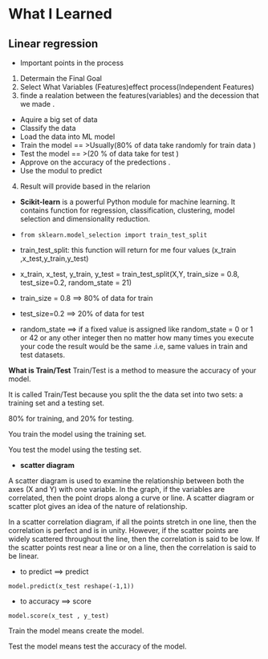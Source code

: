 # What I Learned 
## Linear regression

- Important points in the process
1. Determain the Final  Goal
2. Select  What Variables (Features)effect process(Independent Features)
3. finde a realation  between the features(variables) and the decession that we made .
 - Aquire a big set of data 
 - Classify the data 
 - Load the data into ML model 
 - Train the model == >Usually(80% of data take randomly for train data ) 
 - Test the model == >(20 % of data take for test  ) 
 - Approve on the accuracy of the predections .
 - Use the modul to predict

 4. Result will provide based in the relarion 


- **Scikit-learn** is a powerful Python module for machine learning. It contains function for regression, classification, clustering, model selection and dimensionality reduction.

- `from sklearn.model_selection import train_test_split`
- train_test_split: this function will return for me four values  (x_train ,x_test,y_train,y_test)
- x_train, x_test, y_train, y_test = train_test_split(X,Y, train_size = 0.8, test_size=0.2, random_state = 21)
-  train_size = 0.8 ==> 80% of data for train 
- test_size=0.2  ==> 20% of data for test 
- random_state ==> if a fixed value is assigned like random_state = 0 or 1 or 42 or any other integer then no matter how many times you execute your code the result would be the same .i.e, same values in train and test datasets.

**What is Train/Test**
Train/Test is a method to measure the accuracy of your model.

It is called Train/Test because you split the the data set into two sets: a training set and a testing set.

80% for training, and 20% for testing.

You train the model using the training set.

You test the model using the testing set.



- **scatter diagram**

A scatter diagram is used to examine the relationship between both the axes (X and Y) with one variable. In the graph, if the variables are correlated, then the point drops along a curve or line. A scatter diagram or scatter plot gives an idea of the nature of relationship.

In a scatter correlation diagram, if all the points stretch in one line, then the correlation is perfect and is in unity. However, if the scatter points are widely scattered throughout the line, then the correlation is said to be low. If the scatter points rest near a line or on a line, then the correlation is said to be linear.


- to predict ==> predict

`model.predict(x_test reshape(-1,1))`

- to accuracy ==> score

`model.score(x_test , y_test)`







Train the model means create the model.

Test the model means test the accuracy of the model.


